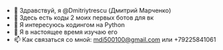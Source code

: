 - 👋 Здравствуй, я @Dmitriytrescu (Дмитрий Марченко)
- 🤖 Здесь есть коды 2 моих первых ботов для вк
- 👀 Я интересуюсь кодингом на Python
- 🌱 Я в настоящее время изучаю его
- 📫 Как связаться со мной: mdi500100@gmail.com или +79225841061
